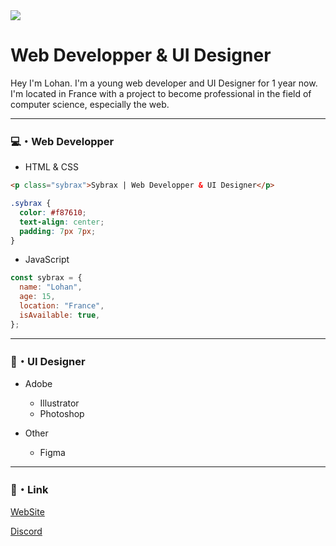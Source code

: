 <img src="https://sybraxdesign.fr/assets/img/SA_Ban.png">
<h1>Web Developper & UI Designer</h1>
<p>Hey I'm Lohan. I'm a young web developer and UI Designer for 1 year now. I'm located in France with a project to become professional in the field of computer science, especially the web. </p>

---

<h3>💻・Web Developper</h3>

+ HTML & CSS
```html
<p class="sybrax">Sybrax | Web Developper & UI Designer</p>
```
```css
.sybrax {
  color: #f87610;
  text-align: center;
  padding: 7px 7px;
}
```

+ JavaScript

```js
const sybrax = {
  name: "Lohan",
  age: 15,
  location: "France",
  isAvailable: true,
};
```

---

<h3>🎨・UI Designer</h3>

+ Adobe
  + Illustrator
  + Photoshop

+ Other
  + Figma
  
---
  
<h3>🔗・Link</h3>

[WebSite](https://sybraxdesign.fr)

[Discord](https://discord.gg/dJFFpaQ)
 
